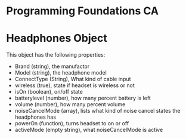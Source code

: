 # Programming Foundations CA

# Headphones Object

This object has the following properties:

- Brand (string), the manufactor
- Model (string), the headphone model
- ConnectType (String), What kind of cable input
- wireless (true), state if headset is wireless or not
- isOn (boolean), on/off state
- batterylevel (number), how many percent battery is left
- volume (number), how many percent volume
- noiseCancelMode (array), lists what kind of noise cancel states the headphones has
- powerOn (function), turns headset to on or off
- activeMode (empty string), what noiseCancelMode is active
